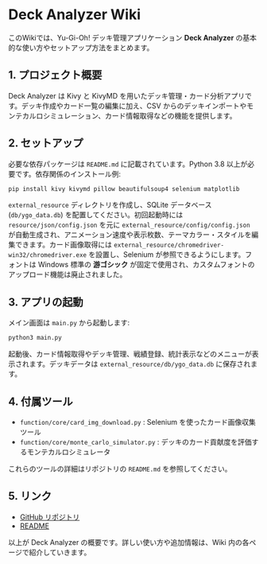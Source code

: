 # Deck Analyzer Wiki

このWikiでは、Yu-Gi-Oh! デッキ管理アプリケーション **Deck Analyzer** の基本的な使い方やセットアップ方法をまとめます。

## 1. プロジェクト概要

Deck Analyzer は Kivy と KivyMD を用いたデッキ管理・カード分析アプリです。デッキ作成やカード一覧の編集に加え、CSV からのデッキインポートやモンテカルロシミュレーション、カード情報取得などの機能を提供します。

## 2. セットアップ

必要な依存パッケージは `README.md` に記載されています。Python 3.8 以上が必要です。依存関係のインストール例:

```bash
pip install kivy kivymd pillow beautifulsoup4 selenium matplotlib
```

`external_resource` ディレクトリを作成し、SQLite データベース (`db/ygo_data.db`) を配置してください。初回起動時には `resource/json/config.json` を元に `external_resource/config/config.json` が自動生成され、アニメーション速度や表示枚数、テーマカラー・スタイルを編集できます。カード画像取得には `external_resource/chromedriver-win32/chromedriver.exe` を設置し、Selenium が参照できるようにします。フォントは Windows 標準の **游ゴシック** が固定で使用され、カスタムフォントのアップロード機能は廃止されました。

## 3. アプリの起動

メイン画面は `main.py` から起動します:

```bash
python3 main.py
```

起動後、カード情報取得やデッキ管理、戦績登録、統計表示などのメニューが表示されます。デッキデータは `external_resource/db/ygo_data.db` に保存されます。

## 4. 付属ツール

 - `function/core/card_img_download.py` : Selenium を使ったカード画像収集ツール
 - `function/core/monte_carlo_simulator.py` : デッキのカード貢献度を評価するモンテカルロシミュレータ

これらのツールの詳細はリポジトリの `README.md` を参照してください。

## 5. リンク

- [GitHub リポジトリ](../)
- [README](../README.md)

以上が Deck Analyzer の概要です。詳しい使い方や追加情報は、Wiki 内の各ページで紹介していきます。
